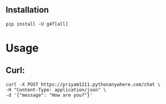 ## Installation
```
pip install -U g4f[all]
```

# Usage
## Curl:
```
curl -X POST https://priyam1211.pythonanywhere.com/chat \
-H "Content-Type: application/json" \
-d '{"message": "How are you?"}'
```

